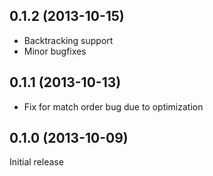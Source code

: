## 0.1.2 (2013-10-15)

* Backtracking support
* Minor bugfixes

## 0.1.1 (2013-10-13)

* Fix for match order bug due to optimization

## 0.1.0 (2013-10-09)

Initial release
